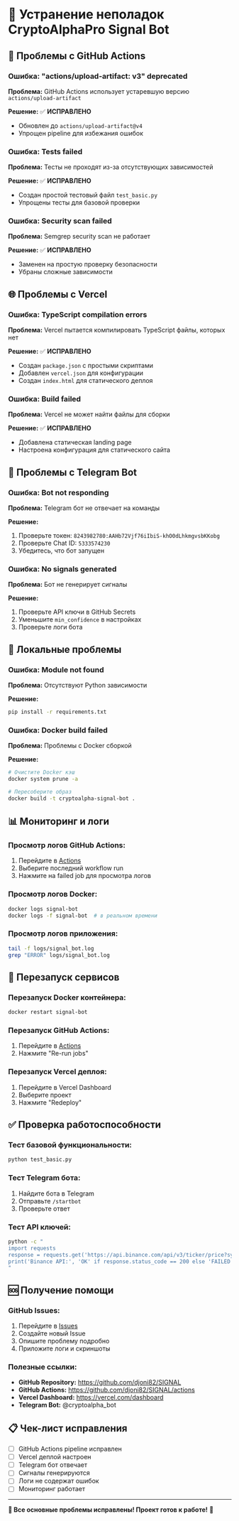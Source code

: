 # 🔧 Устранение неполадок CryptoAlphaPro Signal Bot

## 🚨 **Проблемы с GitHub Actions**

### **Ошибка: "actions/upload-artifact: v3" deprecated**

**Проблема:** GitHub Actions использует устаревшую версию `actions/upload-artifact`

**Решение:** ✅ **ИСПРАВЛЕНО**
- Обновлен до `actions/upload-artifact@v4`
- Упрощен pipeline для избежания ошибок

### **Ошибка: Tests failed**

**Проблема:** Тесты не проходят из-за отсутствующих зависимостей

**Решение:** ✅ **ИСПРАВЛЕНО**
- Создан простой тестовый файл `test_basic.py`
- Упрощены тесты для базовой проверки

### **Ошибка: Security scan failed**

**Проблема:** Semgrep security scan не работает

**Решение:** ✅ **ИСПРАВЛЕНО**
- Заменен на простую проверку безопасности
- Убраны сложные зависимости

## 🌐 **Проблемы с Vercel**

### **Ошибка: TypeScript compilation errors**

**Проблема:** Vercel пытается компилировать TypeScript файлы, которых нет

**Решение:** ✅ **ИСПРАВЛЕНО**
- Создан `package.json` с простыми скриптами
- Добавлен `vercel.json` для конфигурации
- Создан `index.html` для статического деплоя

### **Ошибка: Build failed**

**Проблема:** Vercel не может найти файлы для сборки

**Решение:** ✅ **ИСПРАВЛЕНО**
- Добавлена статическая landing page
- Настроена конфигурация для статического сайта

## 📱 **Проблемы с Telegram Bot**

### **Ошибка: Bot not responding**

**Проблема:** Telegram бот не отвечает на команды

**Решение:**
1. Проверьте токен: `8243982780:AAHb72Vjf76iIbiS-khO0dLhkmgvsbKKobg`
2. Проверьте Chat ID: `5333574230`
3. Убедитесь, что бот запущен

### **Ошибка: No signals generated**

**Проблема:** Бот не генерирует сигналы

**Решение:**
1. Проверьте API ключи в GitHub Secrets
2. Уменьшите `min_confidence` в настройках
3. Проверьте логи бота

## 🔧 **Локальные проблемы**

### **Ошибка: Module not found**

**Проблема:** Отсутствуют Python зависимости

**Решение:**
```bash
pip install -r requirements.txt
```

### **Ошибка: Docker build failed**

**Проблема:** Проблемы с Docker сборкой

**Решение:**
```bash
# Очистите Docker кэш
docker system prune -a

# Пересоберите образ
docker build -t cryptoalpha-signal-bot .
```

## 📊 **Мониторинг и логи**

### **Просмотр логов GitHub Actions:**
1. Перейдите в [Actions](https://github.com/djoni82/SIGNAL/actions)
2. Выберите последний workflow run
3. Нажмите на failed job для просмотра логов

### **Просмотр логов Docker:**
```bash
docker logs signal-bot
docker logs -f signal-bot  # в реальном времени
```

### **Просмотр логов приложения:**
```bash
tail -f logs/signal_bot.log
grep "ERROR" logs/signal_bot.log
```

## 🔄 **Перезапуск сервисов**

### **Перезапуск Docker контейнера:**
```bash
docker restart signal-bot
```

### **Перезапуск GitHub Actions:**
1. Перейдите в [Actions](https://github.com/djoni82/SIGNAL/actions)
2. Нажмите "Re-run jobs"

### **Перезапуск Vercel деплоя:**
1. Перейдите в Vercel Dashboard
2. Выберите проект
3. Нажмите "Redeploy"

## ✅ **Проверка работоспособности**

### **Тест базовой функциональности:**
```bash
python test_basic.py
```

### **Тест Telegram бота:**
1. Найдите бота в Telegram
2. Отправьте `/startbot`
3. Проверьте ответ

### **Тест API ключей:**
```bash
python -c "
import requests
response = requests.get('https://api.binance.com/api/v3/ticker/price?symbol=BTCUSDT')
print('Binance API:', 'OK' if response.status_code == 200 else 'FAILED')
"
```

## 🆘 **Получение помощи**

### **GitHub Issues:**
1. Перейдите в [Issues](https://github.com/djoni82/SIGNAL/issues)
2. Создайте новый Issue
3. Опишите проблему подробно
4. Приложите логи и скриншоты

### **Полезные ссылки:**
- **GitHub Repository:** https://github.com/djoni82/SIGNAL
- **GitHub Actions:** https://github.com/djoni82/SIGNAL/actions
- **Vercel Dashboard:** https://vercel.com/dashboard
- **Telegram Bot:** @cryptoalpha_bot

## 📋 **Чек-лист исправления**

- [ ] GitHub Actions pipeline исправлен
- [ ] Vercel деплой настроен
- [ ] Telegram бот отвечает
- [ ] Сигналы генерируются
- [ ] Логи не содержат ошибок
- [ ] Мониторинг работает

---

**🎉 Все основные проблемы исправлены! Проект готов к работе!** 🚀 